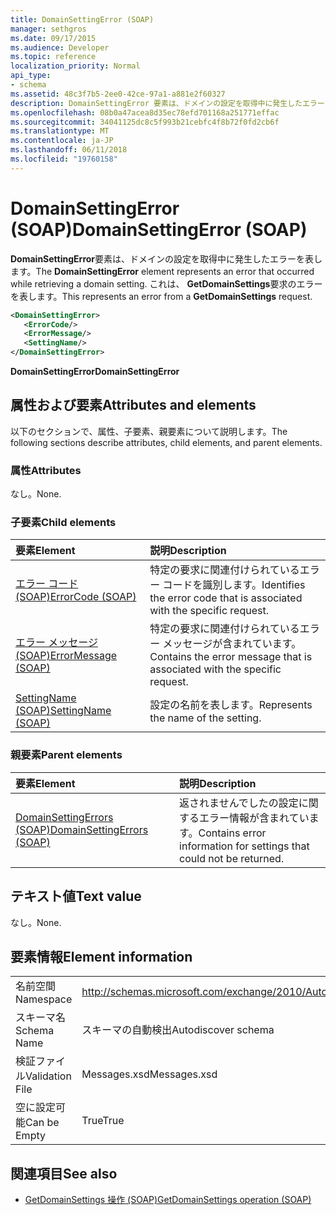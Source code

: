 ```yaml
---
title: DomainSettingError (SOAP)
manager: sethgros
ms.date: 09/17/2015
ms.audience: Developer
ms.topic: reference
localization_priority: Normal
api_type:
- schema
ms.assetid: 48c3f7b5-2ee0-42ce-97a1-a881e2f60327
description: DomainSettingError 要素は、ドメインの設定を取得中に発生したエラーを表します。 これは、GetDomainSettings 要求のエラーを表します。
ms.openlocfilehash: 08b0a47acea8d35ec78efd701168a251771effac
ms.sourcegitcommit: 34041125dc8c5f993b21cebfc4f8b72f0fd2cb6f
ms.translationtype: MT
ms.contentlocale: ja-JP
ms.lasthandoff: 06/11/2018
ms.locfileid: "19760158"
---
```

# <a name="domainsettingerror-soap"></a><span data-ttu-id="ab4ee-104">DomainSettingError (SOAP)</span><span class="sxs-lookup"><span data-stu-id="ab4ee-104">DomainSettingError (SOAP)</span></span>

<span data-ttu-id="ab4ee-105">**DomainSettingError**要素は、ドメインの設定を取得中に発生したエラーを表します。</span><span class="sxs-lookup"><span data-stu-id="ab4ee-105">The **DomainSettingError** element represents an error that occurred while retrieving a domain setting.</span></span> <span data-ttu-id="ab4ee-106">これは、 **GetDomainSettings**要求のエラーを表します。</span><span class="sxs-lookup"><span data-stu-id="ab4ee-106">This represents an error from a **GetDomainSettings** request.</span></span> 
  
```XML
<DomainSettingError>
   <ErrorCode/>
   <ErrorMessage/>
   <SettingName/>
</DomainSettingError>
```

 <span data-ttu-id="ab4ee-107">**DomainSettingError**</span><span class="sxs-lookup"><span data-stu-id="ab4ee-107">**DomainSettingError**</span></span>
## <a name="attributes-and-elements"></a><span data-ttu-id="ab4ee-108">属性および要素</span><span class="sxs-lookup"><span data-stu-id="ab4ee-108">Attributes and elements</span></span>

<span data-ttu-id="ab4ee-109">以下のセクションで、属性、子要素、親要素について説明します。</span><span class="sxs-lookup"><span data-stu-id="ab4ee-109">The following sections describe attributes, child elements, and parent elements.</span></span>
  
### <a name="attributes"></a><span data-ttu-id="ab4ee-110">属性</span><span class="sxs-lookup"><span data-stu-id="ab4ee-110">Attributes</span></span>

<span data-ttu-id="ab4ee-111">なし。</span><span class="sxs-lookup"><span data-stu-id="ab4ee-111">None.</span></span>
  
### <a name="child-elements"></a><span data-ttu-id="ab4ee-112">子要素</span><span class="sxs-lookup"><span data-stu-id="ab4ee-112">Child elements</span></span>

|<span data-ttu-id="ab4ee-113">**要素**</span><span class="sxs-lookup"><span data-stu-id="ab4ee-113">**Element**</span></span>|<span data-ttu-id="ab4ee-114">**説明**</span><span class="sxs-lookup"><span data-stu-id="ab4ee-114">**Description**</span></span>|
|:-----|:-----|
|[<span data-ttu-id="ab4ee-115">エラー コード (SOAP)</span><span class="sxs-lookup"><span data-stu-id="ab4ee-115">ErrorCode (SOAP)</span></span>](errorcode-soap.md) <br/> |<span data-ttu-id="ab4ee-116">特定の要求に関連付けられているエラー コードを識別します。</span><span class="sxs-lookup"><span data-stu-id="ab4ee-116">Identifies the error code that is associated with the specific request.</span></span>  <br/> |
|[<span data-ttu-id="ab4ee-117">エラー メッセージ (SOAP)</span><span class="sxs-lookup"><span data-stu-id="ab4ee-117">ErrorMessage (SOAP)</span></span>](errormessage-soap.md) <br/> |<span data-ttu-id="ab4ee-118">特定の要求に関連付けられているエラー メッセージが含まれています。</span><span class="sxs-lookup"><span data-stu-id="ab4ee-118">Contains the error message that is associated with the specific request.</span></span>  <br/> |
|[<span data-ttu-id="ab4ee-119">SettingName (SOAP)</span><span class="sxs-lookup"><span data-stu-id="ab4ee-119">SettingName (SOAP)</span></span>](settingname-soap.md) <br/> |<span data-ttu-id="ab4ee-120">設定の名前を表します。</span><span class="sxs-lookup"><span data-stu-id="ab4ee-120">Represents the name of the setting.</span></span>  <br/> |
   
### <a name="parent-elements"></a><span data-ttu-id="ab4ee-121">親要素</span><span class="sxs-lookup"><span data-stu-id="ab4ee-121">Parent elements</span></span>

|<span data-ttu-id="ab4ee-122">**要素**</span><span class="sxs-lookup"><span data-stu-id="ab4ee-122">**Element**</span></span>|<span data-ttu-id="ab4ee-123">**説明**</span><span class="sxs-lookup"><span data-stu-id="ab4ee-123">**Description**</span></span>|
|:-----|:-----|
|[<span data-ttu-id="ab4ee-124">DomainSettingErrors (SOAP)</span><span class="sxs-lookup"><span data-stu-id="ab4ee-124">DomainSettingErrors (SOAP)</span></span>](domainsettingerrors-soap.md) <br/> |<span data-ttu-id="ab4ee-125">返されませんでしたの設定に関するエラー情報が含まれています。</span><span class="sxs-lookup"><span data-stu-id="ab4ee-125">Contains error information for settings that could not be returned.</span></span>  <br/> |
   
## <a name="text-value"></a><span data-ttu-id="ab4ee-126">テキスト値</span><span class="sxs-lookup"><span data-stu-id="ab4ee-126">Text value</span></span>

<span data-ttu-id="ab4ee-127">なし。</span><span class="sxs-lookup"><span data-stu-id="ab4ee-127">None.</span></span>
  
## <a name="element-information"></a><span data-ttu-id="ab4ee-128">要素情報</span><span class="sxs-lookup"><span data-stu-id="ab4ee-128">Element information</span></span>

|||
|:-----|:-----|
|<span data-ttu-id="ab4ee-129">名前空間</span><span class="sxs-lookup"><span data-stu-id="ab4ee-129">Namespace</span></span>  <br/> |http://schemas.microsoft.com/exchange/2010/Autodiscover  <br/> |
|<span data-ttu-id="ab4ee-130">スキーマ名</span><span class="sxs-lookup"><span data-stu-id="ab4ee-130">Schema Name</span></span>  <br/> |<span data-ttu-id="ab4ee-131">スキーマの自動検出</span><span class="sxs-lookup"><span data-stu-id="ab4ee-131">Autodiscover schema</span></span>  <br/> |
|<span data-ttu-id="ab4ee-132">検証ファイル</span><span class="sxs-lookup"><span data-stu-id="ab4ee-132">Validation File</span></span>  <br/> |<span data-ttu-id="ab4ee-133">Messages.xsd</span><span class="sxs-lookup"><span data-stu-id="ab4ee-133">Messages.xsd</span></span>  <br/> |
|<span data-ttu-id="ab4ee-134">空に設定可能</span><span class="sxs-lookup"><span data-stu-id="ab4ee-134">Can be Empty</span></span>  <br/> |<span data-ttu-id="ab4ee-135">True</span><span class="sxs-lookup"><span data-stu-id="ab4ee-135">True</span></span>  <br/> |
   
## <a name="see-also"></a><span data-ttu-id="ab4ee-136">関連項目</span><span class="sxs-lookup"><span data-stu-id="ab4ee-136">See also</span></span>

- [<span data-ttu-id="ab4ee-137">GetDomainSettings 操作 (SOAP)</span><span class="sxs-lookup"><span data-stu-id="ab4ee-137">GetDomainSettings operation (SOAP)</span></span>](getdomainsettings-operation-soap.md)

